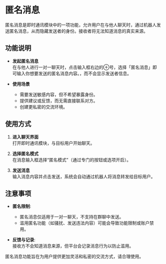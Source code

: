 # 匿名消息


匿名消息是即时通讯模块中的一项功能，允许用户在与他人聊天时，通过机器人发送匿名消息，从而隐藏发送者的身份。接收者将无法知道消息的真实来源。

## 功能说明

- **发起匿名消息**  
  在与他人进行一对一聊天时，点击输入框右边的⊕号，选择「匿名消息」即可输入你想要发送的匿名消息内容。，而不会显示发送者信息。

- **使用场景**  
  - 需要发送敏感内容，但不希望暴露身份。  
  - 提供建议或反馈，而无需直接联系对方。  
  - 创建更私密的交流环境。

## 使用方式

1. **进入聊天界面**  
   打开即时通讯模块，与目标用户开始聊天。

2. **选择匿名模式**  
   在消息输入框选择“匿名模式”（通过专门的按钮或选项开启）。

3. **发送消息**  
   输入消息内容并点击发送，系统会自动通过机器人将消息转发给目标用户。

## 注意事项

- **匿名限制**:  
  - 匿名消息仅适用于一对一聊天，不支持在群聊中发送。  
  - 滥用匿名功能（如骚扰、发送违法内容）可能会导致功能限制或账户禁用。  

- **反馈与记录**:  
  接收方不会知道消息来源，但平台会记录消息行为以防止滥用。

匿名消息功能旨在为用户提供更加灵活和私密的交流方式，请合理使用。